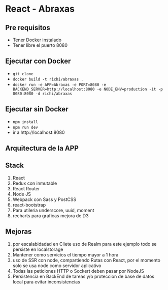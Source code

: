 # React - Abraxas

## Pre requisitos
- Tener Docker instalado
- Tener libre el puerto 8080

## Ejecutar con Docker
- `git clone`
- `docker build -t richi/abraxas .`
- `docker run -e APP=Abraxas -e PORT=8080 -e BACKEND_SERVER=http://localhost:8080 -e NODE_ENV=production -it -p 8080:8080 -d richi/abraxas`


## Ejecutar sin Docker
- `npm install`
- `npm run dev`
- ir a http://localhost:8080


## Arquitectura de la APP

## Stack

1. React
2. Redux con inmutable
3. React Router
4. Node JS
5. Webpack con Sass y PostCSS
6. react-bootstrap
7. Para utileria underscore, uuid, moment
8. recharts para graficas mejora de D3

## Mejoras

1. por escalabidadad en Cliete uso de Realm para este ejemplo todo se persiste en localstorage
2. Mantener como servicios el tiempo mayor a 1 hora
3. uso de SSR con node, compartiendo Rutas con React, por el momento solo se usa node como servidor aplicativo
4. Todas las peticiones HTTP o Sockert deben pasar por NodeJS
5. Persistencia en BackEnd de tareas y/o proteccion de base de datos local para evitar inconsistencias